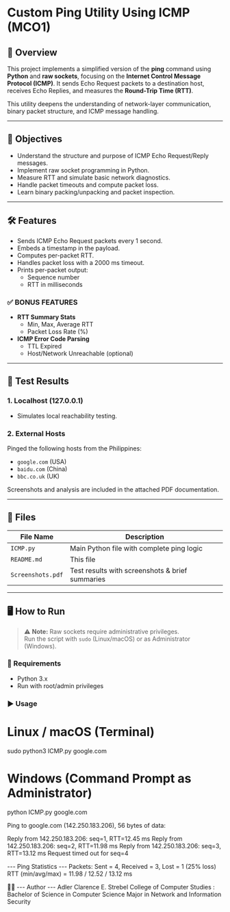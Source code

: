 # Custom Ping Utility Using ICMP (MCO1)

## 📌 Overview

This project implements a simplified version of the **ping** command using **Python** and **raw sockets**, focusing on the **Internet Control Message Protocol (ICMP)**. It sends Echo Request packets to a destination host, receives Echo Replies, and measures the **Round-Trip Time (RTT)**.

This utility deepens the understanding of network-layer communication, binary packet structure, and ICMP message handling.

---

## 🎯 Objectives

- Understand the structure and purpose of ICMP Echo Request/Reply messages.
- Implement raw socket programming in Python.
- Measure RTT and simulate basic network diagnostics.
- Handle packet timeouts and compute packet loss.
- Learn binary packing/unpacking and packet inspection.

---

## 🛠️ Features

- Sends ICMP Echo Request packets every 1 second.
- Embeds a timestamp in the payload.
- Computes per-packet RTT.
- Handles packet loss with a 2000 ms timeout.
- Prints per-packet output:
  - Sequence number
  - RTT in milliseconds

### ✅ BONUS FEATURES
- **RTT Summary Stats**
  - Min, Max, Average RTT
  - Packet Loss Rate (%)
- **ICMP Error Code Parsing**
  - TTL Expired
  - Host/Network Unreachable (optional)

---

## 🧪 Test Results

### 1. **Localhost (127.0.0.1)**
- Simulates local reachability testing.

### 2. **External Hosts**
Pinged the following hosts from the Philippines:
- `google.com` (USA)
- `baidu.com` (China)
- `bbc.co.uk` (UK)

Screenshots and analysis are included in the attached PDF documentation.

---

## 📂 Files

| File Name      | Description                                      |
|----------------|--------------------------------------------------|
| `ICMP.py`      | Main Python file with complete ping logic        |
| `README.md`    | This file                                        |
| `Screenshots.pdf` | Test results with screenshots & brief summaries |

---

## 🖥️ How to Run

> ⚠️ **Note:** Raw sockets require administrative privileges.  
> Run the script with `sudo` (Linux/macOS) or as Administrator (Windows).

### 🐍 Requirements
- Python 3.x
- Run with root/admin privileges

### ▶️ Usage
# Linux / macOS (Terminal)
sudo python3 ICMP.py google.com

# Windows (Command Prompt as Administrator)
python ICMP.py google.com

Ping to google.com (142.250.183.206), 56 bytes of data:

Reply from 142.250.183.206: seq=1, RTT=12.45 ms
Reply from 142.250.183.206: seq=2, RTT=11.98 ms
Reply from 142.250.183.206: seq=3, RTT=13.12 ms
Request timed out for seq=4

--- Ping Statistics ---
Packets: Sent = 4, Received = 3, Lost = 1 (25% loss)
RTT (min/avg/max) = 11.98 / 12.52 / 13.12 ms

👨‍💻 --- Author ---
Adler Clarence E. Strebel 
College of Computer Studies : Bachelor of Science in Computer Science Major in Network and Information Security
